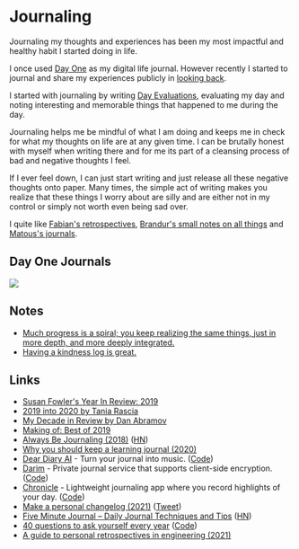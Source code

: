 # Journaling

Journaling my thoughts and experiences has been my most impactful and healthy habit I started doing in life.

I once used [Day One](https://dayoneapp.com/) as my digital life journal. However recently I started to journal and share my experiences publicly in [looking back](../looking-back/looking-back.md).

I started with journaling by writing [Day Evaluations](https://medium.com/@nikitavoloboev/day-evaluations-5706f31c9c5e#.m4lw1eo32), evaluating my day and noting interesting and memorable things that happened to me during the day.

Journaling helps me be mindful of what I am doing and keeps me in check for what my thoughts on life are at any given time. I can be brutally honest with myself when writing there and for me its part of a cleansing process of bad and negative thoughts I feel.

If I ever feel down, I can just start writing and just release all these negative thoughts onto paper. Many times, the simple act of writing makes you realize that these things I worry about are silly and are either not in my control or simply not worth even being sad over.

I quite like [Fabian's retrospectives](https://capnfabs.net/tags/retrospective/), [Brandur's small notes on all things](https://brandur.org/fragments) and [Matous's journals](https://dzx.cz/tags/journal/).

## Day One Journals

![](https://i.imgur.com/vxT4AqW.png)

## Notes

- [Much progress is a spiral; you keep realizing the same things, just in more depth, and more deeply integrated.](https://twitter.com/ElodesNL/status/1460213414119329797)
- [Having a kindness log is great.](https://twitter.com/yodelnyc/status/1466887442816856069)

## Links

- [Susan Fowler's Year In Review: 2019](https://www.susanjfowler.com/blog/2019/12/10/my-year-in-review-2019)
- [2019 into 2020 by Tania Rascia](https://www.taniarascia.com/2019-into-2020/)
- [My Decade in Review by Dan Abramov](https://overreacted.io/my-decade-in-review/)
- [Making of: Best of 2019](https://johanronsse.be/2019/12/28/making-of-best-of-2019/)
- [Always Be Journaling (2018)](https://letterstoanewdeveloper.com/2018/12/14/always-be-journaling/) ([HN](https://news.ycombinator.com/item?id=22467938))
- [Why you should keep a learning journal (2020)](https://shime.sh/why-you-should-keep-a-learning-journal)
- [Dear Diary AI](https://deardiary.ai/) - Turn your journal into music. ([Code](https://github.com/StephenHaney/dear-diary-ai))
- [Darim](https://darim.vercel.app/) - Private journal service that supports client-side encryption. ([Code](https://github.com/parksb/darim))
- [Chronicle](https://chronicle.ink/) - Lightweight journaling app where you record highlights of your day. ([Code](https://github.com/coffee-cup/chronicle))
- [Make a personal changelog (2021)](https://brianlovin.com/writing/make-a-personal-changelog) ([Tweet](https://twitter.com/brian_lovin/status/1387807846486614018))
- [Five Minute Journal – Daily Journal Techniques and Tips](https://briansunter.com/blog/five-minute-journal/) ([HN](https://news.ycombinator.com/item?id=28530120))
- [40 questions to ask yourself every year](http://stephanango.com/40-questions) ([Code](https://github.com/kepano/40-questions))
- [A guide to personal retrospectives in engineering (2021)](https://circleci.com/blog/a-guide-to-personal-retrospectives-in-engineering/)
